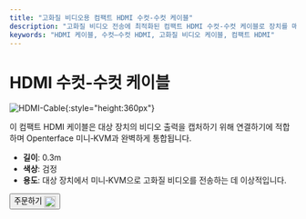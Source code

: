 ```yaml
---
title: "고화질 비디오용 컴팩트 HDMI 수컷-수컷 케이블"
description: "고화질 비디오 전송에 최적화된 컴팩트 HDMI 수컷-수컷 케이블로 장치를 매끄럽게 연결하세요."
keywords: "HDMI 케이블, 수컷–수컷 HDMI, 고화질 비디오 케이블, 컴팩트 HDMI"
---
```


# HDMI 수컷-수컷 케이블

![HDMI-Cable](https://assets.openterface.com/images/product/part/OP-03-CABLE30-HDMI.webp){:style="height:360px"}

이 컴팩트 HDMI 케이블은 대상 장치의 비디오 출력을 캡처하기 위해 연결하기에 적합하며 Openterface 미니‑KVM과 완벽하게 통합됩니다.

- **길이**: 0.3m
- **색상**: 검정
- **용도**: 대상 장치에서 미니‑KVM으로 고화질 비디오를 전송하는 데 이상적입니다.

<button class="md-button" onclick="window.location.href='https://shop.techxartisan.com/products/hdmi-male-to-male-cable'">주문하기 <img src="https://assets.openterface.com/images/trademark/txa.svg" alt="TxA Shop" style="vertical-align: middle; height: 20px;"></button>